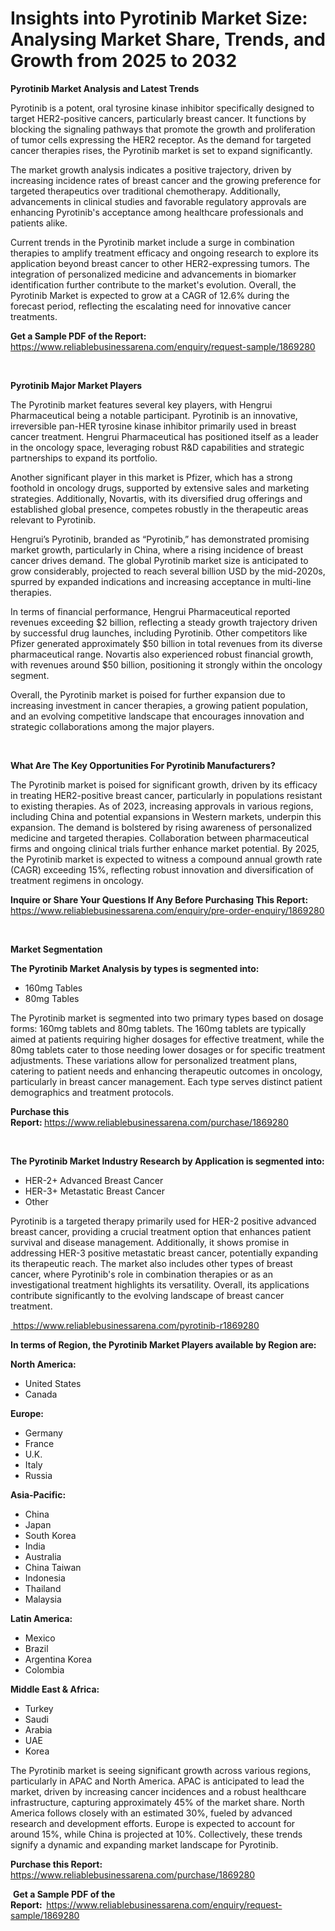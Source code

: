 <p><h1>Insights into Pyrotinib Market Size: Analysing Market Share, Trends, and Growth from 2025 to 2032</h1></p><p><strong>Pyrotinib Market Analysis and Latest Trends</strong></p>
<p><p>Pyrotinib is a potent, oral tyrosine kinase inhibitor specifically designed to target HER2-positive cancers, particularly breast cancer. It functions by blocking the signaling pathways that promote the growth and proliferation of tumor cells expressing the HER2 receptor. As the demand for targeted cancer therapies rises, the Pyrotinib market is set to expand significantly. </p><p>The market growth analysis indicates a positive trajectory, driven by increasing incidence rates of breast cancer and the growing preference for targeted therapeutics over traditional chemotherapy. Additionally, advancements in clinical studies and favorable regulatory approvals are enhancing Pyrotinib's acceptance among healthcare professionals and patients alike.</p><p>Current trends in the Pyrotinib market include a surge in combination therapies to amplify treatment efficacy and ongoing research to explore its application beyond breast cancer to other HER2-expressing tumors. The integration of personalized medicine and advancements in biomarker identification further contribute to the market's evolution. Overall, the Pyrotinib Market is expected to grow at a CAGR of 12.6% during the forecast period, reflecting the escalating need for innovative cancer treatments.</p></p>
<p><strong>Get a Sample PDF of the Report:&nbsp;</strong> <a href="https://www.reliablebusinessarena.com/enquiry/request-sample/1869280?utm_campaign=3311&utm_medium=2&utm_source=Github&utm_content=ia&utm_term=19042025&utm_id=pyrotinib">https://www.reliablebusinessarena.com/enquiry/request-sample/1869280</a></p>
<p>&nbsp;</p>
<p><strong>Pyrotinib Major Market Players</strong></p>
<p><p>The Pyrotinib market features several key players, with Hengrui Pharmaceutical being a notable participant. Pyrotinib is an innovative, irreversible pan-HER tyrosine kinase inhibitor primarily used in breast cancer treatment. Hengrui Pharmaceutical has positioned itself as a leader in the oncology space, leveraging robust R&D capabilities and strategic partnerships to expand its portfolio.</p><p>Another significant player in this market is Pfizer, which has a strong foothold in oncology drugs, supported by extensive sales and marketing strategies. Additionally, Novartis, with its diversified drug offerings and established global presence, competes robustly in the therapeutic areas relevant to Pyrotinib.</p><p>Hengrui’s Pyrotinib, branded as “Pyrotinib,” has demonstrated promising market growth, particularly in China, where a rising incidence of breast cancer drives demand. The global Pyrotinib market size is anticipated to grow considerably, projected to reach several billion USD by the mid-2020s, spurred by expanded indications and increasing acceptance in multi-line therapies.</p><p>In terms of financial performance, Hengrui Pharmaceutical reported revenues exceeding $2 billion, reflecting a steady growth trajectory driven by successful drug launches, including Pyrotinib. Other competitors like Pfizer generated approximately $50 billion in total revenues from its diverse pharmaceutical range. Novartis also experienced robust financial growth, with revenues around $50 billion, positioning it strongly within the oncology segment.</p><p>Overall, the Pyrotinib market is poised for further expansion due to increasing investment in cancer therapies, a growing patient population, and an evolving competitive landscape that encourages innovation and strategic collaborations among the major players.</p></p>
<p>&nbsp;</p>
<p><strong>What Are The Key Opportunities For Pyrotinib Manufacturers?</strong></p>
<p><p>The Pyrotinib market is poised for significant growth, driven by its efficacy in treating HER2-positive breast cancer, particularly in populations resistant to existing therapies. As of 2023, increasing approvals in various regions, including China and potential expansions in Western markets, underpin this expansion. The demand is bolstered by rising awareness of personalized medicine and targeted therapies. Collaboration between pharmaceutical firms and ongoing clinical trials further enhance market potential. By 2025, the Pyrotinib market is expected to witness a compound annual growth rate (CAGR) exceeding 15%, reflecting robust innovation and diversification of treatment regimens in oncology.</p></p>
<p><strong>Inquire or Share Your Questions If Any Before Purchasing This Report:</strong> <a href="https://www.reliablebusinessarena.com/enquiry/pre-order-enquiry/1869280?utm_campaign=3311&utm_medium=2&utm_source=Github&utm_content=ia&utm_term=19042025&utm_id=pyrotinib">https://www.reliablebusinessarena.com/enquiry/pre-order-enquiry/1869280</a></p>
<p>&nbsp;</p>
<p><strong>Market Segmentation</strong></p>
<p><strong>The Pyrotinib Market Analysis by types is segmented into:</strong></p>
<p><ul><li>160mg Tables</li><li>80mg Tables</li></ul></p>
<p><p>The Pyrotinib market is segmented into two primary types based on dosage forms: 160mg tablets and 80mg tablets. The 160mg tablets are typically aimed at patients requiring higher dosages for effective treatment, while the 80mg tablets cater to those needing lower dosages or for specific treatment adjustments. These variations allow for personalized treatment plans, catering to patient needs and enhancing therapeutic outcomes in oncology, particularly in breast cancer management. Each type serves distinct patient demographics and treatment protocols.</p></p>
<p><strong>Purchase this Report:&nbsp;</strong><a href="https://www.reliablebusinessarena.com/purchase/1869280?utm_campaign=3311&utm_medium=2&utm_source=Github&utm_content=ia&utm_term=19042025&utm_id=pyrotinib">https://www.reliablebusinessarena.com/purchase/1869280</a></p>
<p>&nbsp;</p>
<p><strong>The Pyrotinib Market Industry Research by Application is segmented into:</strong></p>
<p><ul><li>HER-2+ Advanced Breast Cancer</li><li>HER-3+ Metastatic Breast Cancer</li><li>Other</li></ul></p>
<p><p>Pyrotinib is a targeted therapy primarily used for HER-2 positive advanced breast cancer, providing a crucial treatment option that enhances patient survival and disease management. Additionally, it shows promise in addressing HER-3 positive metastatic breast cancer, potentially expanding its therapeutic reach. The market also includes other types of breast cancer, where Pyrotinib's role in combination therapies or as an investigational treatment highlights its versatility. Overall, its applications contribute significantly to the evolving landscape of breast cancer treatment.</p></p>
<p><a href="https://www.reliablebusinessarena.com/pyrotinib-r1869280?utm_campaign=3311&utm_medium=2&utm_source=Github&utm_content=ia&utm_term=19042025&utm_id=pyrotinib">&nbsp;https://www.reliablebusinessarena.com/pyrotinib-r1869280</a></p>
<p><strong>In terms of Region, the Pyrotinib Market Players available by Region are:</strong></p>
<p>
    <p> <strong> North America: </strong>
        <ul>
            <li>United States</li>
            <li>Canada</li>
        </ul>
        </p> 
    <p> <strong> Europe: </strong>
        <ul>
            <li>Germany</li>
            <li>France</li>
            <li>U.K.</li>
            <li>Italy</li>
            <li>Russia</li>
        </ul>
        </p> 
    <p> <strong> Asia-Pacific: </strong>
        <ul>
            <li>China</li>
            <li>Japan</li>
            <li>South Korea</li>
            <li>India</li>
            <li>Australia</li>
            <li>China Taiwan</li>
            <li>Indonesia</li>
            <li>Thailand</li>
            <li>Malaysia</li>
        </ul>
        </p> 
    <p> <strong> Latin America: </strong>
        <ul>
            <li>Mexico</li>
            <li>Brazil</li>
            <li>Argentina Korea</li>
            <li>Colombia</li>
        </ul>
        </p> 
    <p> <strong> Middle East & Africa: </strong>
        <ul>
            <li>Turkey</li>
            <li>Saudi</li>
            <li>Arabia</li>
            <li>UAE</li>
            <li>Korea</li>
        </ul>
    </p>
    </p>
<p><p>The Pyrotinib market is seeing significant growth across various regions, particularly in APAC and North America. APAC is anticipated to lead the market, driven by increasing cancer incidences and a robust healthcare infrastructure, capturing approximately 45% of the market share. North America follows closely with an estimated 30%, fueled by advanced research and development efforts. Europe is expected to account for around 15%, while China is projected at 10%. Collectively, these trends signify a dynamic and expanding market landscape for Pyrotinib.</p></p>
<p><strong>Purchase this Report: </strong><a href="https://www.reliablebusinessarena.com/purchase/1869280?utm_campaign=3311&utm_medium=2&utm_source=Github&utm_content=ia&utm_term=19042025&utm_id=pyrotinib">https://www.reliablebusinessarena.com/purchase/1869280</a></p>
<p>&nbsp;<strong>Get a Sample PDF of the Report:&nbsp;&nbsp;</strong><a href="https://www.reliablebusinessarena.com/enquiry/request-sample/1869280?utm_campaign=3311&utm_medium=2&utm_source=Github&utm_content=ia&utm_term=19042025&utm_id=pyrotinib">https://www.reliablebusinessarena.com/enquiry/request-sample/1869280</a></p>
<p><strong></strong></p>
<p><p></p><p></p><p></p></p>